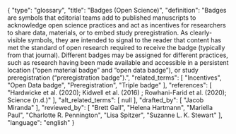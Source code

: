 {
    "type": "glossary",
    "title": "Badges (Open Science)",
    "definition": "Badges are symbols that editorial teams add to published manuscripts to acknowledge open science practices and act as incentives for researchers to share data, materials, or to embed study preregistration. As clearly-visible symbols, they are intended to signal to the reader that content has met the standard of open research required to receive the badge (typically from that journal). Different badges may be assigned for different practices, such as research having been made available and accessible in a persistent location (“open material badge” and “open data badge”), or study preregistration (“preregistration badge”).",
    "related_terms": [
        "Incentives",
        "Open Data badge",
        "Preregistration",
        "Triple badge"
    ],
    "references": [
        "Hardwicke et al. (2020); Kidwell et al. (2016) ; Rowhani-Farid et al. (2020); Science (n.d.)"
    ],
    "alt_related_terms": [
        null
    ],
    "drafted_by": [
        "Jacob Miranda"
    ],
    "reviewed_by": [
        "Brett Gall",
        "Helena Hartmann",
        "Mariella Paul",
        "Charlotte R. Pennington",
        "Lisa Spitzer",
        "Suzanne L. K. Stewart"
    ],
    "language": "english"
}